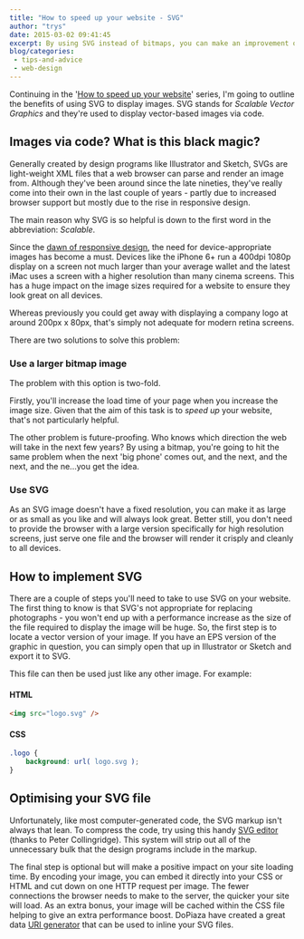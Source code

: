 ```yaml
---
title: "How to speed up your website - SVG"
author: "trys"
date: 2015-03-02 09:41:45
excerpt: By using SVG instead of bitmaps, you can make an improvement on your website load time AND image quality.
blog/categories: 
 - tips-and-advice
 - web-design
---
```


Continuing in the '[How to speed up your website](/blog/tag/htsuyw/)' series, I'm going to outline the benefits of using SVG to display images. SVG stands for *Scalable Vector Graphics* and they're used to display vector-based images via code.

## Images via code? What is this black magic?

Generally created by design programs like Illustrator and Sketch, SVGs are light-weight XML files that a web browser can parse and render an image from. Although they've been around since the late nineties, they've really come into their own in the last couple of years - partly due to increased browser support but mostly due to the rise in responsive design.

The main reason why SVG is so helpful is down to the first word in the abbreviation: *Scalable*.

Since the [dawn of responsive design](http://alistapart.com/article/responsive-web-design), the need for device-appropriate images has become a must. Devices like the iPhone 6+ run a 400dpi 1080p display on a screen not much larger than your average wallet and the latest iMac uses a screen with a higher resolution than many cinema screens. This has a huge impact on the image sizes required for a website to ensure they look great on all devices.

Whereas previously you could get away with displaying a company logo at around 200px x 80px, that's simply not adequate for modern retina screens.

There are two solutions to solve this problem:

### Use a larger bitmap image

The problem with this option is two-fold.

Firstly, you'll increase the load time of your page when you increase the image size. Given that the aim of this task is to *speed up* your website, that's not particularly helpful.

The other problem is future-proofing. Who knows which direction the web will take in the next few years? By using a bitmap, you're going to hit the same problem when the next 'big phone' comes out, and the next, and the next, and the ne...you get the idea.

### Use SVG

As an SVG image doesn't have a fixed resolution, you can make it as large or as small as you like and will always look great. Better still, you don't need to provide the browser with a large version specifically for high resolution screens, just serve one file and the browser will render it crisply and cleanly to all devices.

## How to implement SVG

There are a couple of steps you'll need to take to use SVG on your website. The first thing to know is that SVG's not appropriate for replacing photographs - you won't end up with a performance increase as the size of the file required to display the image will be huge. So, the first step is to locate a vector version of your image. If you have an EPS version of the graphic in question, you can simply open that up in Illustrator or Sketch and export it to SVG.

This file can then be used just like any other image. For example:

#### HTML

```html
<img src="logo.svg" />
```

#### CSS

```css
.logo {
    background: url( logo.svg );
}
```

## Optimising your SVG file

Unfortunately, like most computer-generated code, the SVG markup isn't always that lean. To compress the code, try using this handy [SVG editor](http://petercollingridge.appspot.com/svg-editor) (thanks to Peter Collingridge). This system will strip out all of the unnecessary bulk that the design programs include in the markup.

The final step is optional but will make a positive impact on your site loading time. By encoding your image, you can embed it directly into your CSS or HTML and cut down on one HTTP request per image. The fewer connections the browser needs to make to the server, the quicker your site will load. As an extra bonus, your image will be cached within the CSS file helping to give an extra performance boost. DoPiaza have created a great data [URI generator](http://dopiaza.org/tools/datauri/index.php) that can be used to inline your SVG files.


